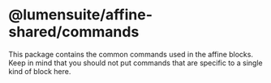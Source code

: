 # @lumensuite/affine-shared/commands

This package contains the common commands used in the affine blocks.
Keep in mind that you should not put commands that are specific to a single kind of block here.
